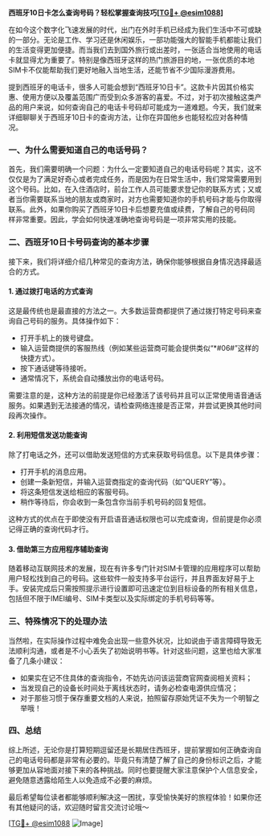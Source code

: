 **西班牙10日卡怎么查询号码？轻松掌握查询技巧[[TG💪+ @esim1088](https://t.me/s/esim1088)]**

在如今这个数字化飞速发展的时代，出门在外时手机已经成为我们生活中不可或缺的一部分。无论是工作、学习还是休闲娱乐，一部功能强大的智能手机都能让我们的生活变得更加便捷。而当我们去到国外旅行或出差时，一张适合当地使用的电话卡就显得尤为重要了。特别是像西班牙这样的热门旅游目的地，一张优质的本地SIM卡不仅能帮助我们更好地融入当地生活，还能节省不少国际漫游费用。

提到西班牙的电话卡，很多人可能会想到“西班牙10日卡”。这款卡片因其价格实惠、使用方便以及覆盖范围广而受到众多游客的喜爱。不过，对于初次接触这类产品的用户来说，如何查询自己的电话卡号码却可能成为一道难题。今天，我们就来详细聊聊关于西班牙10日卡的查询方法，让你在异国他乡也能轻松应对各种情况。

### 一、为什么需要知道自己的电话号码？

首先，我们需要明确一个问题：为什么一定要知道自己的电话号码呢？其实，这不仅仅是为了满足好奇心或者完成任务，而是因为在日常生活中，我们常常需要用到这个号码。比如，在入住酒店时，前台工作人员可能要求登记你的联系方式；又或者当你需要联系当地的朋友或商家时，对方也需要知道你的手机号码才能与你取得联系。此外，如果你购买了西班牙10日卡后想要充值或续费，了解自己的号码同样非常重要。因此，学会如何快速准确地查询号码是一项非常实用的技能。

### 二、西班牙10日卡号码查询的基本步骤

接下来，我们将详细介绍几种常见的查询方法，确保你能够根据自身情况选择最适合的方式。

#### 1. **通过拨打电话的方式查询**
这是最传统也是最直接的方法之一。大多数运营商都提供了通过拨打特定号码来查询自己号码的服务。具体操作如下：

- 打开手机上的拨号键盘。
- 输入运营商提供的客服热线（例如某些运营商可能会提供类似“*#06#”这样的快捷方式）。
- 按下通话键等待接听。
- 通常情况下，系统会自动播放出你的电话号码。

需要注意的是，这种方法的前提是你已经激活了该号码并且可以正常使用语音通话服务。如果遇到无法接通的情况，请检查网络连接是否正常，并尝试更换其他时间段再次操作。

#### 2. **利用短信发送功能查询**
除了打电话之外，还可以借助发送短信的方式来获取号码信息。以下是具体步骤：

- 打开手机的消息应用。
- 创建一条新短信，并输入运营商指定的查询代码（如“QUERY”等）。
- 将这条短信发送给相应的客服号码。
- 稍作等待后，你会收到一条包含你当前手机号码的回复短信。

这种方式的优点在于即使没有开启语音通话权限也可以完成查询，但前提是你必须记得正确的查询代码才行。

#### 3. **借助第三方应用程序辅助查询**
随着移动互联网技术的发展，现在有许多专门针对SIM卡管理的应用程序可以帮助用户轻松找到自己的号码。这些软件一般支持多平台运行，并且界面友好易于上手。安装完成后只需按照提示进行设置即可迅速定位到目标设备的所有相关信息，包括但不限于IMEI编号、SIM卡类型以及实际绑定的手机号码等等。

### 三、特殊情况下的处理办法

当然啦，在实际操作过程中难免会出现一些意外状况，比如说由于语言障碍导致无法顺利沟通，或者是不小心丢失了初始说明书等。针对这些问题，这里也给大家准备了几条小建议：

- 如果实在记不住具体的查询指令，不妨先访问该运营商官网查阅相关资料；
- 当发现自己的设备长时间处于离线状态时，请务必检查电源供应情况；
- 对于那些习惯于保存重要文档的人来说，拍照留存原始凭证不失为一个明智之举哦！

### 四、总结

综上所述，无论你是打算短期逗留还是长期居住西班牙，提前掌握如何正确查询自己的电话号码都是非常有必要的。毕竟只有清楚了解了自己的身份标识之后，才能够更加从容地面对接下来的各种挑战。同时也要提醒大家注意保护个人信息安全，避免随意透露给陌生人以免造成不必要的麻烦。

最后希望每位读者都能够顺利解决这一困扰，享受愉快美好的旅程体验！如果你还有其他疑问的话，欢迎随时留言交流讨论哦～

[[TG💪+ @esim1088](https://t.me/s/esim1088) ![Image](https://i.postimg.cc/4NQfJmqS/Snipaste-2025-05-13-00-14-12.png)]
